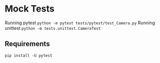 # Mock Tests
Running pytest `python -m pytest tests/pytest/test_Camera.py`
Running unittest `python -m tests.unittest.CameraTest`

## Requirements
`pip install -U pytest`